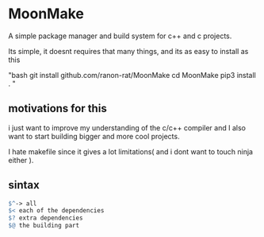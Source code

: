 # MoonMake

A simple package manager and build system for c++ and c projects.

Its simple, it doesnt requires that many things, and its as easy to install as this

"bash
git install github.com/ranon-rat/MoonMake
cd MoonMake
pip3 install .
"

## motivations for this

i just want to improve my understanding of the c/c++ compiler and I also want to start building bigger and more cool projects.

I hate makefile since it gives a lot limitations( and i dont want to touch ninja either ).

## sintax

```makefile
$^-> all 
$< each of the dependencies
$? extra dependencies 
$@ the building part
```
